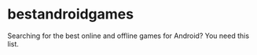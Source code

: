 # bestandroidgames
Searching for the best online and offline games for Android? You need this list.
